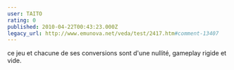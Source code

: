 ```yaml
---
user: TAITO
rating: 0
published: 2010-04-22T00:43:23.000Z
legacy_url: http://www.emunova.net/veda/test/2417.htm#comment-13407
---
```

ce jeu et chacune de ses conversions sont d'une nullité, gameplay rigide et vide.